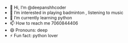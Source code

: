 - 👋 Hi, I’m @deepanshhcoder
- 👀 I’m interested in playing badminton , listening to music
- 🌱 I’m currently learning python
- 📫 How to reach me 7060844406
- 😄 Pronouns: deep
- ⚡ Fun fact: python lover
